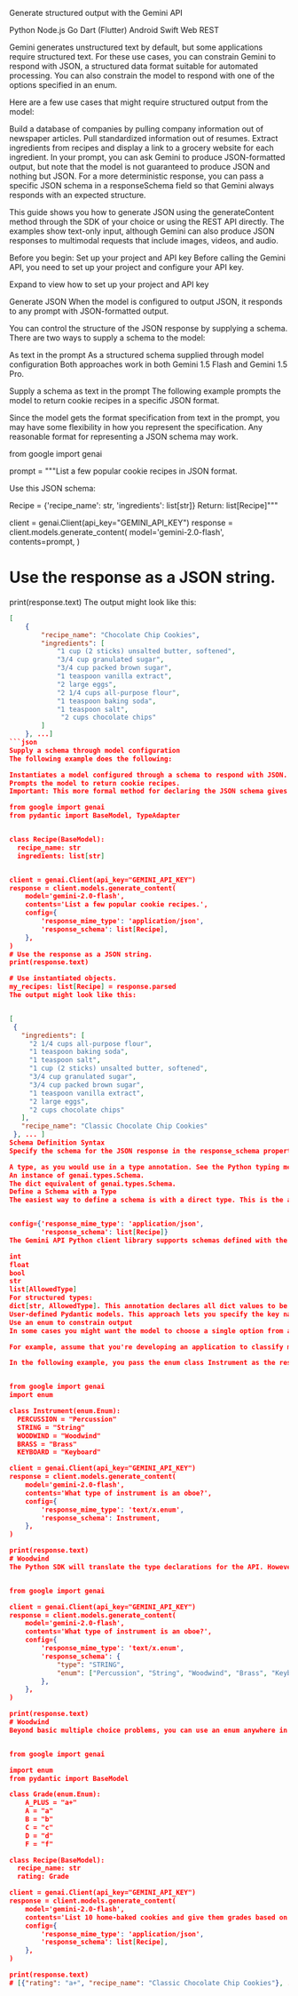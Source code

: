 Generate structured output with the Gemini API

Python Node.js Go Dart (Flutter) Android Swift Web REST



Gemini generates unstructured text by default, but some applications require structured text. For these use cases, you can constrain Gemini to respond with JSON, a structured data format suitable for automated processing. You can also constrain the model to respond with one of the options specified in an enum.

Here are a few use cases that might require structured output from the model:

Build a database of companies by pulling company information out of newspaper articles.
Pull standardized information out of resumes.
Extract ingredients from recipes and display a link to a grocery website for each ingredient.
In your prompt, you can ask Gemini to produce JSON-formatted output, but note that the model is not guaranteed to produce JSON and nothing but JSON. For a more deterministic response, you can pass a specific JSON schema in a responseSchema field so that Gemini always responds with an expected structure.

This guide shows you how to generate JSON using the generateContent method through the SDK of your choice or using the REST API directly. The examples show text-only input, although Gemini can also produce JSON responses to multimodal requests that include images, videos, and audio.

Before you begin: Set up your project and API key
Before calling the Gemini API, you need to set up your project and configure your API key.

 Expand to view how to set up your project and API key

Generate JSON
When the model is configured to output JSON, it responds to any prompt with JSON-formatted output.

You can control the structure of the JSON response by supplying a schema. There are two ways to supply a schema to the model:

As text in the prompt
As a structured schema supplied through model configuration
Both approaches work in both Gemini 1.5 Flash and Gemini 1.5 Pro.

Supply a schema as text in the prompt
The following example prompts the model to return cookie recipes in a specific JSON format.

Since the model gets the format specification from text in the prompt, you may have some flexibility in how you represent the specification. Any reasonable format for representing a JSON schema may work.


from google import genai

prompt = """List a few popular cookie recipes in JSON format.

Use this JSON schema:

Recipe = {'recipe_name': str, 'ingredients': list[str]}
Return: list[Recipe]"""

client = genai.Client(api_key="GEMINI_API_KEY")
response = client.models.generate_content(
    model='gemini-2.0-flash',
    contents=prompt,
)

# Use the response as a JSON string.
print(response.text)
The output might look like this:


```json
[
    {
        "recipe_name": "Chocolate Chip Cookies",
        "ingredients": [
            "1 cup (2 sticks) unsalted butter, softened",
            "3/4 cup granulated sugar",
            "3/4 cup packed brown sugar",
            "1 teaspoon vanilla extract",
            "2 large eggs",
            "2 1/4 cups all-purpose flour",
            "1 teaspoon baking soda",
            "1 teaspoon salt",
             "2 cups chocolate chips"
        ]
    }, ...]
```json
Supply a schema through model configuration
The following example does the following:

Instantiates a model configured through a schema to respond with JSON.
Prompts the model to return cookie recipes.
Important: This more formal method for declaring the JSON schema gives you more precise control than relying just on text in the prompt.

from google import genai
from pydantic import BaseModel, TypeAdapter


class Recipe(BaseModel):
  recipe_name: str
  ingredients: list[str]


client = genai.Client(api_key="GEMINI_API_KEY")
response = client.models.generate_content(
    model='gemini-2.0-flash',
    contents='List a few popular cookie recipes.',
    config={
        'response_mime_type': 'application/json',
        'response_schema': list[Recipe],
    },
)
# Use the response as a JSON string.
print(response.text)

# Use instantiated objects.
my_recipes: list[Recipe] = response.parsed
The output might look like this:


[
 {
   "ingredients": [
     "2 1/4 cups all-purpose flour",
     "1 teaspoon baking soda",
     "1 teaspoon salt",
     "1 cup (2 sticks) unsalted butter, softened",
     "3/4 cup granulated sugar",
     "3/4 cup packed brown sugar",
     "1 teaspoon vanilla extract",
     "2 large eggs",
     "2 cups chocolate chips"
   ],
   "recipe_name": "Classic Chocolate Chip Cookies"
 }, ... ]
Schema Definition Syntax
Specify the schema for the JSON response in the response_schema property of your model configuration. The value of response_schema must be a either:

A type, as you would use in a type annotation. See the Python typing module.
An instance of genai.types.Schema.
The dict equivalent of genai.types.Schema.
Define a Schema with a Type
The easiest way to define a schema is with a direct type. This is the approach used in the preceding example:


config={'response_mime_type': 'application/json',
        'response_schema': list[Recipe]}
The Gemini API Python client library supports schemas defined with the following types (where AllowedType is any allowed type):

int
float
bool
str
list[AllowedType]
For structured types:
dict[str, AllowedType]. This annotation declares all dict values to be the same type, but doesn't specify what keys should be included.
User-defined Pydantic models. This approach lets you specify the key names and define different types for the values associated with each of the keys, including nested structures.
Use an enum to constrain output
In some cases you might want the model to choose a single option from a list of options. To implement this behavior, you can pass an enum in your schema. You can use an enum option anywhere you could use a str in the response_schema, because an enum is a list of strings. Like a JSON schema, an enum lets you constrain model output to meet the requirements of your application.

For example, assume that you're developing an application to classify musical instruments into one of five categories: "Percussion", "String", "Woodwind", "Brass", or ""Keyboard"". You could create an enum to help with this task.

In the following example, you pass the enum class Instrument as the response_schema, and the model should choose the most appropriate enum option.


from google import genai
import enum

class Instrument(enum.Enum):
  PERCUSSION = "Percussion"
  STRING = "String"
  WOODWIND = "Woodwind"
  BRASS = "Brass"
  KEYBOARD = "Keyboard"

client = genai.Client(api_key="GEMINI_API_KEY")
response = client.models.generate_content(
    model='gemini-2.0-flash',
    contents='What type of instrument is an oboe?',
    config={
        'response_mime_type': 'text/x.enum',
        'response_schema': Instrument,
    },
)

print(response.text)
# Woodwind
The Python SDK will translate the type declarations for the API. However, the API accepts a subset of the OpenAPI 3.0 schema (Schema). You can also pass the schema as JSON:


from google import genai

client = genai.Client(api_key="GEMINI_API_KEY")
response = client.models.generate_content(
    model='gemini-2.0-flash',
    contents='What type of instrument is an oboe?',
    config={
        'response_mime_type': 'text/x.enum',
        'response_schema': {
            "type": "STRING",
            "enum": ["Percussion", "String", "Woodwind", "Brass", "Keyboard"],
        },
    },
)

print(response.text)
# Woodwind
Beyond basic multiple choice problems, you can use an enum anywhere in a schema for JSON or function calling. For example, you could ask the model for a list of recipe titles and use a Grade enum to give each title a popularity grade:


from google import genai

import enum
from pydantic import BaseModel

class Grade(enum.Enum):
    A_PLUS = "a+"
    A = "a"
    B = "b"
    C = "c"
    D = "d"
    F = "f"

class Recipe(BaseModel):
  recipe_name: str
  rating: Grade

client = genai.Client(api_key="GEMINI_API_KEY")
response = client.models.generate_content(
    model='gemini-2.0-flash',
    contents='List 10 home-baked cookies and give them grades based on tastiness.',
    config={
        'response_mime_type': 'application/json',
        'response_schema': list[Recipe],
    },
)

print(response.text)
# [{"rating": "a+", "recipe_name": "Classic Chocolate Chip Cookies"}, ...]